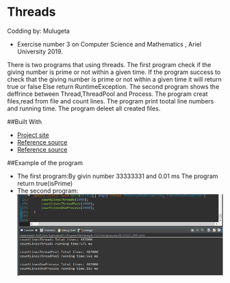 # Threads
Codding by: Mulugeta
* Exercise number 3 on Computer Science and Mathematics , Ariel University 2019.

There is two programs that using threads.
The first program check if the giving number is prime or not within a given time. 
If the program success to check that the giving number is prime or not
    within a given time it will return true or false
Else return RuntimeException.
The second program shows the deffrince between Thread,ThreadPool and Process.
The program creat files,read from file and count lines.
The program print tootal line numbers and running time.
The program deleet all created files.

##Built With
* [Project site](https://github.com/mulugetaf/oopEx3)
* [Reference source](https://stackoverflow.com/questions/200469/what-is-the-difference-between-a-process-and-a-thread)
* [Reference source](https://stackoverflow.com/questions/50542940/java-stop-an-endless-loop-function-by-a-thread)

##Example of the program
* The first program:By givin number 33333331 and 0.01 ms The program return true(isPrime)
* The second program:![](images/‏‏לכידה.PNG)
